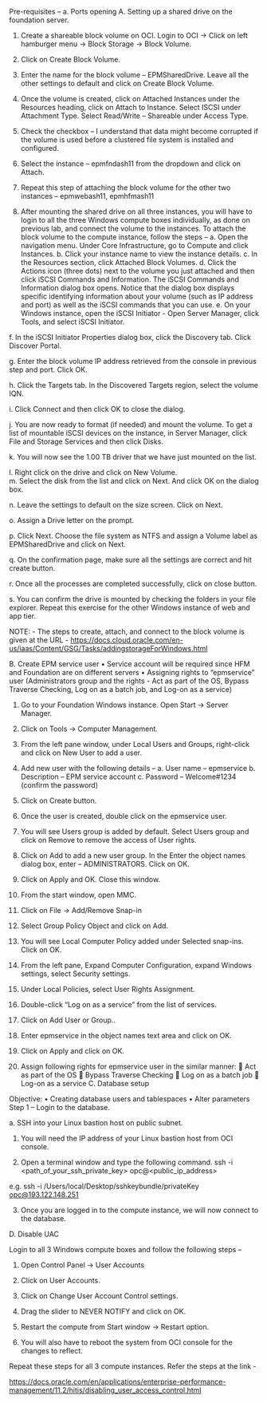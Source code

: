 Pre-requisites –
a.	Ports opening
A.	Setting up a shared drive on the foundation server. 
1.	Create a shareable block volume on OCI. Login to OCI -> Click on left hamburger menu -> Block Storage -> Block Volume. 
2.	Click on Create Block Volume. 

 
3.	Enter the name for the block volume – EPMSharedDrive. Leave all the other settings to default and click on Create Block Volume. 
 

4.	Once the volume is created, click on Attached Instances under the Resources heading, click on Attach to Instance. Select ISCSI under Attachment Type. Select Read/Write – Shareable under Access Type. 

5.	Check the checkbox – 
I understand that data might become corrupted if the volume is used before a clustered file system is installed and configured.
6.	Select the instance – epmfndash11 from the dropdown and click on Attach. 
 

7.	Repeat this step of attaching the block volume for the other two instances – epmwebash11, epmhfmash11
 

8.	After mounting the shared drive on all three instances, you will have to login to all the three Windows compute boxes individually, as done on previous lab, and connect the volume to the instances. To attach the block volume to the compute instance, follow the steps –
a.	Open the navigation menu. Under Core Infrastructure, go to Compute and click Instances. 
b.	Click your instance name to view the instance details.
c.	In the Resources section, click Attached Block Volumes.
d.	Click the Actions icon (three dots) next to the volume you just attached and then click iSCSI Commands and Information. The iSCSI Commands and Information dialog box opens. Notice that the dialog box displays specific identifying information about your volume (such as IP address and port) as well as the iSCSI commands that you can use.
e.	On your Windows instance, open the iSCSI Initiator - Open Server Manager, click Tools, and select iSCSI Initiator.
 

f.	In the iSCSI Initiator Properties dialog box, click the Discovery tab. Click Discover Portal.

 
g.	Enter the block volume IP address retrieved from the console in previous step and port. Click OK.
 

h.	Click the Targets tab. In the Discovered Targets region, select the volume IQN.
 
i.	Click Connect and then click OK to close the dialog.
 
 
j.	You are now ready to format (if needed) and mount the volume. To get a list of mountable iSCSI devices on the instance, in Server Manager, click File and Storage Services and then click Disks.
 

 
k.	You will now see the 1.00 TB driver that we have just mounted on the list.

 

l.	Right click on the drive and click on New Volume.  
m.	Select the disk from the list and click on Next. And click OK on the dialog box.
 
 
n.	Leave the settings to default on the size screen.  Click on Next.
 
o.	Assign a Drive letter on the prompt.
 
p.	Click Next. Choose the file system as NTFS and assign a Volume label as EPMSharedDrive and click on Next.
 
q.	On the confirmation page, make sure all the settings are correct and hit create button. 


 
r.	Once all the processes are completed successfully, click on close button.  			
 


s.	You can confirm the drive is mounted by checking the folders in your file explorer. Repeat this exercise for the other Windows instance of web and app tier.
 

NOTE: - The steps to create, attach, and connect to the block volume is given at the URL - https://docs.cloud.oracle.com/en-us/iaas/Content/GSG/Tasks/addingstorageForWindows.html

B. Create EPM service user
•	Service account will be required since HFM and Foundation are on different servers 
•	 Assigning rights to “epmservice” user (Administrators group and the rights - Act as part of the OS, Bypass Traverse Checking, Log on as a batch job, and Log-on as a service)
1.	Go to your Foundation Windows instance. Open Start -> Server Manager.
 
2.	Click on Tools -> Computer Management.
 



3.	From the left pane window, under Local Users and Groups, right-click and click on New User to add a user.
 
4.	Add new user with the following details –
a.	User name – epmservice
b.	Description – EPM service account
c.	Password – Welcome#1234 (confirm the password)
5.	Click on Create button. 
  
6.	Once the user is created, double click on the epmservice user.
  
7.	You will see Users group is added by default. Select Users group and click on Remove to remove the access of User rights.
  
8.	Click on Add to add a new user group. In the Enter the object names dialog box, enter – ADMINISTRATORS. Click on OK.
 
9.	Click on Apply and OK. Close this window.
 

10.	From the start window, open MMC. 
 
11.	Click on File -> Add/Remove Snap-in
 
12.	Select Group Policy Object and click on Add. 
 
13.	You will see Local Computer Policy added under Selected snap-ins. Click on OK.
 
14.	From the left pane, Expand Computer Configuration, expand Windows settings, select Security settings.
 
 
15.	Under Local Policies, select User Rights Assignment.
 
16.	Double-click “Log on as a service” from the list of services. 
 
17.	Click on Add User or Group..
 

18.	Enter epmservice in the object names text area and click on OK.
 
19.	Click on Apply and click on OK.
20.	Assign following rights for epmservice user in the similar manner: 
	Act as part of the OS
	Bypass Traverse Checking
	Log on as a batch job
	Log-on as a service
C. Database setup

Objective:
•	Creating database users and tablespaces
•	Alter parameters
Step 1 – Login to the database. 

a.	SSH into your Linux bastion host on public subnet. 
1. You will need the IP address of your Linux bastion host from OCI console. 
 
2. Open a terminal window and type the following command. 
ssh -i <path_of_your_ssh_private_key> opc@<public_ip_address>

e.g. ssh -i /Users/local/Desktop/sshkeybundle/privateKey opc@193.122.148.251

3. Once you are logged in to the compute instance, we will now connect to the database. 

D. Disable UAC 

Login to all 3 Windows compute boxes and follow the following steps – 

1. Open Control Panel ->  User Accounts

 



2. Click on User Accounts.

 



3. Click on Change User Account Control settings.

 

4. Drag the slider to NEVER NOTIFY and click on OK.

 

5. Restart the compute from Start window -> Restart option.

6. You will also have to reboot the system from OCI console for the changes to reflect. 
 

Repeat these steps for all 3 compute instances. Refer the steps at the link -

https://docs.oracle.com/en/applications/enterprise-performance-management/11.2/hitis/disabling_user_access_control.html



